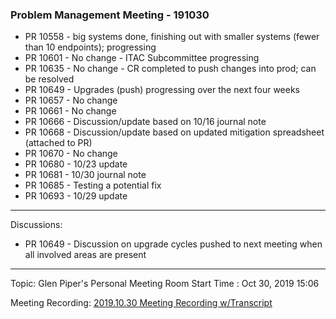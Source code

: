 
### Problem Management Meeting - 191030

* PR 10558 - big systems done, finishing out with smaller systems (fewer than 10 endpoints); progressing
* PR 10601 - No change - ITAC Subcommittee progressing
* PR 10635 - No change - CR completed to push changes into prod; can be resolved
* PR 10649 - Upgrades (push) progressing over the next four weeks
* PR 10657 - No change
* PR 10661 - No change
* PR 10666 - Discussion/update based on 10/16 journal note
* PR 10668 - Discussion/update based on updated mitigation spreadsheet (attached to PR)
* PR 10670 - No change
* PR 10680 - 10/23 update
* PR 10681 - 10/30 journal note
* PR 10685 - Testing a potential fix
* PR 10693 - 10/29 update

---- 
Discussions:

- PR 10649 - Discussion on upgrade cycles pushed to next meeting when all involved areas are present

---- 
Topic: Glen Piper's Personal Meeting Room
Start Time : Oct 30, 2019 15:06

Meeting Recording:
[2019.10.30 Meeting Recording w/Transcript]()


